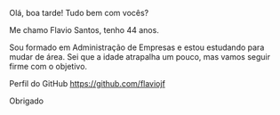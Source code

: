 Olá, boa tarde! Tudo bem com vocês?

Me chamo Flavio Santos, tenho 44 anos.

Sou formado em Administração de Empresas e estou estudando para mudar de área.
Sei que a idade atrapalha um pouco, mas vamos seguir firme com o objetivo.

Perfil do GitHub https://github.com/flaviojf

Obrigado